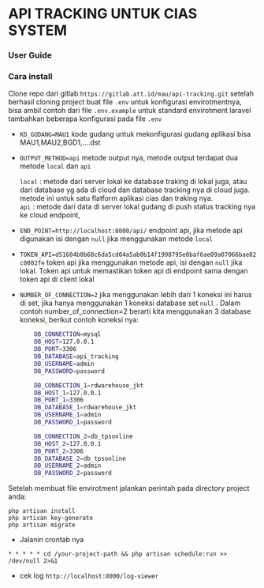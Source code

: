 # API TRACKING UNTUK CIAS SYSTEM

### User Guide
### Cara install

Clone repo dari gitlab ```https://gitlab.att.id/mau/api-tracking.git``` 
setelah berhasil cloning project buat file ```.env``` untuk konfigurasi envirotmentnya,
bisa ambil contoh dari file ```.env.example``` untuk standard envirotment laravel
tambahkan beberapa konfigurasi pada file ```.env``` 

- ```KD_GUDANG=MAU1``` kode gudang untuk mekonfigurasi gudang aplikasi bisa MAU1,MAU2,BGD1,....dst
- ```OUTPUT_METHOD=api``` metode output nya, metode output terdapat dua metode ```local``` dan ```api``` 

    ```local``` : metode dari server lokal ke database traking di lokal juga, atau dari database yg ada di cloud dan database tracking nya di cloud juga. metode ini untuk satu flatform aplikasi cias dan traking nya.<br>
    ```api``` : metode dari data di server lokal gudang di push status tracking nya ke cloud endpoint,
- ```END_POINT=http://localhost:8000/api/``` endpoint api, jika metode api digunakan isi dengan ```null``` jika menggunakan metode ```local```
- ``TOKEN_API=d51604b0b68c6da5cd04a5ab0b14f1998795e0baf6ae09a07066bae82c0002fe`` token api jika menggunakan metode api, isi dengan ``null`` jika lokal. Token api untuk memastikan token api di endpoint sama dengan token api di client lokal
- ``NUMBER_OF_CONNECTION=2`` jika menggunakan lebih dari 1 koneksi ini harus di set, jika hanya menggunakan 1 koneksi database set ``null`` . Dalam contoh number_of_connection=2 berarti kita menggunakan 3 database koneksi, berikut contoh koneksi nya:

    ```bash
        DB_CONNECTION=mysql
        DB_HOST=127.0.0.1
        DB_PORT=3306
        DB_DATABASE=api_tracking
        DB_USERNAME=admin
        DB_PASSWORD=password

        DB_CONNECTION_1=rdwarehouse_jkt
        DB_HOST_1=127.0.0.1
        DB_PORT_1=3306
        DB_DATABASE_1=rdwarehouse_jkt
        DB_USERNAME_1=admin
        DB_PASSWORD_1=password

        DB_CONNECTION_2=db_tpsonline
        DB_HOST_2=127.0.0.1
        DB_PORT_2=3306
        DB_DATABASE_2=db_tpsonline
        DB_USERNAME_2=admin
        DB_PASSWORD_2=password
    ```

Setelah membuat file envirotment jalankan perintah pada directory project anda:

``php artisan install``<br>
``php artisan key-generate``<br>
``php artisan migrate``

- Jalanin crontab nya

```* * * * * cd /your-project-path && php artisan schedule:run >> /dev/null 2>&1```

- cek log 
``` http://localhost:8000/log-viewer ```

